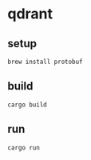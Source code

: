 # qdrant

## setup

```shell
brew install protobuf
```

## build

```shell
cargo build
```

## run

```shell
cargo run
```
